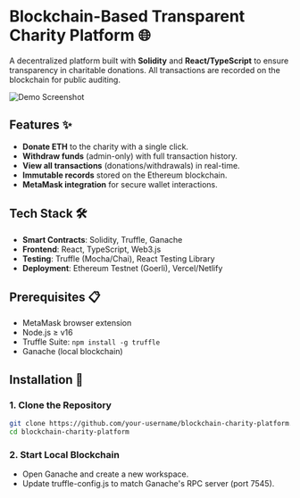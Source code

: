 # Blockchain-Based Transparent Charity Platform 🌐

A decentralized platform built with **Solidity** and **React/TypeScript** to ensure transparency in charitable donations. All transactions are recorded on the blockchain for public auditing.

![Demo Screenshot](./public/screenshot.png) <!-- Add a screenshot later -->

## Features ✨
- **Donate ETH** to the charity with a single click.
- **Withdraw funds** (admin-only) with full transaction history.
- **View all transactions** (donations/withdrawals) in real-time.
- **Immutable records** stored on the Ethereum blockchain.
- **MetaMask integration** for secure wallet interactions.

## Tech Stack 🛠️
- **Smart Contracts**: Solidity, Truffle, Ganache
- **Frontend**: React, TypeScript, Web3.js
- **Testing**: Truffle (Mocha/Chai), React Testing Library
- **Deployment**: Ethereum Testnet (Goerli), Vercel/Netlify

## Prerequisites 📋
- MetaMask browser extension
- Node.js ≥ v16
- Truffle Suite: `npm install -g truffle`
- Ganache (local blockchain)

## Installation 🚀

### 1. Clone the Repository
```bash
git clone https://github.com/your-username/blockchain-charity-platform.git
cd blockchain-charity-platform
```
### 2. Start Local Blockchain
- Open Ganache and create a new workspace.
- Update truffle-config.js to match Ganache's RPC server (port 7545).


